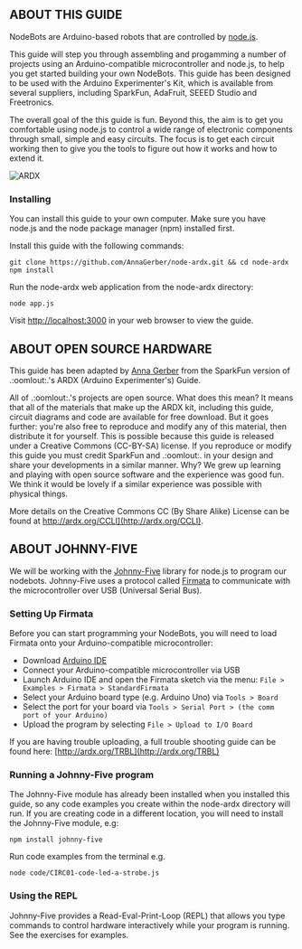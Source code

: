<a id="intro"></a>
## ABOUT THIS GUIDE

NodeBots are Arduino-based robots that are controlled by [node.js](http://nodejs.org/). 

This guide will step you through assembling and progamming a number of projects using an Arduino-compatible microcontroller and node.js, to help you get started building your own NodeBots. This guide has been designed to be used with the Arduino Experimenter's Kit, which is available from several suppliers, including SparkFun, AdaFruit, SEEED Studio and Freetronics.

The overall goal of the this guide is fun. Beyond this, the aim is to get you comfortable using node.js to control a wide range of electronic components through small, simple and easy circuits. The focus is to get each circuit working then to give you the tools to figure out how it works and how to extend it. 

![ARDX](/images/ARDX-cover.jpg "ARDX")

<a id="installing"></a>
### Installing

You can install this guide to your own computer. Make sure you have node.js and the node package manager (npm) installed first.

Install this guide with the following commands:

    git clone https://github.com/AnnaGerber/node-ardx.git && cd node-ardx
    npm install

Run the node-ardx web application from the node-ardx directory:

    node app.js

Visit [http://localhost:3000](http://localhost:3000) in your web browser to view the guide.

<a id="openhardware"></a>
## ABOUT OPEN SOURCE HARDWARE

This guide has been adapted by [Anna Gerber](https://github.com/AnnaGerber) from the SparkFun version of .:oomlout:.'s ARDX (Arduino Experimenter's) Guide.

All of .:oomlout:.'s projects are open source. What does this mean? It means that all of the materials that make up the ARDX kit, including this guide, circuit diagrams and code are available for free download. But it goes further: you're also free to reproduce and modify any of this material, then distribute it for yourself. This is possible because this guide is released under a Creative Commons (CC-BY-SA) license. If you reproduce or modify this guide you must credit SparkFun and .:oomlout:. in your design and share your developments in a similar manner. Why? We grew up learning and playing with open source software and the experience was good fun. We think it would be lovely if a similar experience was possible with physical things.

More details on the Creative Commons CC (By Share Alike) License can be found at http://ardx.org/CCLI](http://ardx.org/CCLI).

<a id="j5"></a>
## ABOUT JOHNNY-FIVE

We will be working with the [Johnny-Five](https://npmjs.org/package/johnny-five) library for node.js to program our nodebots. Johnny-Five uses a protocol called [Firmata](http://firmata.org/wiki/Main_Page) to communicate with the microcontroller over USB (Universal Serial Bus).

<a id="firmata"></a>
### Setting Up Firmata

Before you can start programming your NodeBots, you will need to load Firmata onto your Arduino-compatible microcontroller:

* Download [Arduino IDE](http://arduino.cc/en/main/software)
* Connect your Arduino-compatible microcontroller via USB
* Launch Arduino IDE and open the Firmata sketch via the menu: `File > Examples > Firmata > StandardFirmata`
* Select your Arduino board type (e.g. Arduino Uno) via `Tools > Board`
* Select the port for your board via `Tools > Serial Port > (the comm port of your Arduino)`
* Upload the program by selecting `File > Upload to I/O Board`

If you are having trouble uploading, a full trouble shooting guide can be found here: [http://ardx.org/TRBL](http://ardx.org/TRBL)

<a id="running"></a>
### Running a Johnny-Five program

The Johnny-Five module has already been installed when you installed this guide, so any code examples you create within the node-ardx directory will run. If you are creating code in a different location, you will need to install the Johnny-Five module, e.g:

    npm install johnny-five

Run code examples from the terminal e.g.

    node code/CIRC01-code-led-a-strobe.js

<a id="repl"></a>
### Using the REPL

Johnny-Five provides a Read-Eval-Print-Loop (REPL) that allows you type commands to control hardware interactively while your program is running. See the exercises for examples.